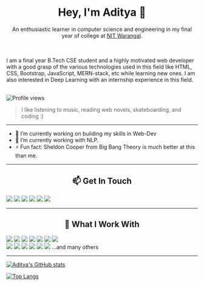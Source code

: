 
<!--
### Hi there 👋

**aditya-10012002/aditya-10012002** is a ✨ _special_ ✨ repository because its `README.md` (this file) appears on your GitHub profile.

Here are some ideas to get you started:

- 🔭 I’m currently working on ...
- 🌱 I’m currently learning ...
- 👯 I’m looking to collaborate on ...
- 🤔 I’m looking for help with ...
- 💬 Ask me about ...
- 📫 How to reach me: ...
- 😄 Pronouns: ...
- ⚡ Fun fact: ...

<br>
**I am Aditya Kumar Sharma 
-->

<h1 align="center">Hey, I'm Aditya 👋</h1> 
<p align="center">An enthusiastic learner in computer science and engineering in my final year of college at <a href="https://www.nitw.ac.in/">NIT Warangal</a>.</p><br><br>
I am a final year B.Tech CSE student and a highly motivated web developer with a good grasp of the various technologies used in this field like HTML, CSS, Bootstrap, JavaScript, MERN-stack, etc while learning new ones. I am also interested in Deep Learning with an internship experience in this field.<br><br>

![Profile views](https://gpvc.arturio.dev/aditya-10012002)

> I like listening to music, reading web novels, skateboarding, and coding :)

---

- 🔭 I’m currently working on building my skills in Web-Dev
- 🌱 I’m currently working with NLP.
- ⚡ Fun fact: Sheldon Cooper from Big Bang Theory is much better at this than me.

---

<h2 align="center">📫 Get In Touch</h2>
<a href="mailto:adityakr1001@gmail.com"><img src="https://img.shields.io/badge/Gmail-D14836?style=for-the-badge&logo=gmail&logoColor=white"></a> <a href="https://www.linkedin.com/in/aditya1001/"><img src="https://img.shields.io/badge/LinkedIn-0077B5?style=for-the-badge&logo=linkedin&logoColor=white"></a> <a href="https://www.youtube.com/channel/UCerjVzyni1FaeFoum7-ECSw"><img src="https://img.shields.io/badge/YouTube-FF0000?style=for-the-badge&logo=youtube&logoColor=white"></a> <a href="https://www.instagram.com/adi_1.00.1/"><img src="https://img.shields.io/badge/Instagram-D14836?style=for-the-badge&logo=instagram&logoColor=white&color=maroon"></a> <a href="https://twitter.com/AdityaK41533650"><img src="https://img.shields.io/badge/Twitter-D14836?style=for-the-badge&logo=twitter&logoColor=white&color=blue"></a> <a href="https://aditya-10012002.github.io/"><img src="https://img.shields.io/badge/portfolio-0A0A0A?style=for-the-badge&logo=dev.to&logoColor=white"></a> 

---

<h2 align="center">👯 What I Work With</h2>
<div align="left">
<img src="https://img.shields.io/badge/HTML5-E34F26?style=for-the-badge&logo=html5&logoColor=white"> <img src="https://img.shields.io/badge/CSS3-1572B6?style=for-the-badge&logo=css3&logoColor=white"> <img src="https://img.shields.io/badge/Bootstrap5-E34F26?style=for-the-badge&logo=bootstrap&logoColor=white"> <img src="https://img.shields.io/badge/Python-43853D?style=for-the-badge&logo=python&logoColor=white&color=blue"> <img src="https://img.shields.io/badge/JavaScript-F7DF1E?style=for-the-badge&logo=javascript&logoColor=black"> <img src="https://img.shields.io/badge/React-20232A?style=for-the-badge&logo=react&logoColor=61DAFB"> <img src="https://img.shields.io/badge/Git-E34F26?style=for-the-badge&logo=git&logoColor=white"><br>
<img src="https://img.shields.io/badge/Node.js-43853D?style=for-the-badge&logo=node.js&logoColor=white"> <img src="https://img.shields.io/badge/Express.js-43853D?style=for-the-badge&logo=express&logoColor=white&color=9cf"> <img src="https://img.shields.io/badge/MongoDB-43853D?style=for-the-badge&logo=mongodb&logoColor=white"> <img src="https://img.shields.io/badge/Keras-43853D?style=for-the-badge&logo=keras&logoColor=white&color=darkred"> <img src="https://img.shields.io/badge/Redux-43853D?style=for-the-badge&logo=redux&logoColor=white&color=purple"> <img src="https://img.shields.io/badge/Firebase-43853D?style=for-the-badge&logo=firebase&logoColor=yellow&color=white">
...and many others
</div>

---

[![Aditya's GitHub stats](https://github-readme-stats.vercel.app/api?username=aditya-10012002&theme=tokyonight&show_icons=true)](https://github.com/aditya-10012002)

[![Top Langs](https://github-readme-stats.vercel.app/api/top-langs?username=aditya-10012002&hide=html,scss,stylus,blade,css,shell,batchfile,dockerfile,typescript&theme=tokyonight&show_icons=true)](https://github.com/aditya-10012002)

<!-- [![Top Langs](https://github-readme-stats-git-masterrstaa-rickstaa.vercel.app/api/top-langs/?username=aditya-10012002&theme=tokyonight)](https://github.com/aditya-10012002/github-readme-stats)

<!-- [![Aditya's GitHub stats](https://github-readme-stats.vercel.app/api?username=aditya-10012002)](https://github.com/aditya-10012002/github-readme-stats)
